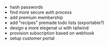 - hash passwords
- find more secure auth process
- add premium membership
- add "recipes" premade todo lists (exportable?)
- design a more elegenat ui with tailwind
- provision subscription based on webhook
- setup customer portal